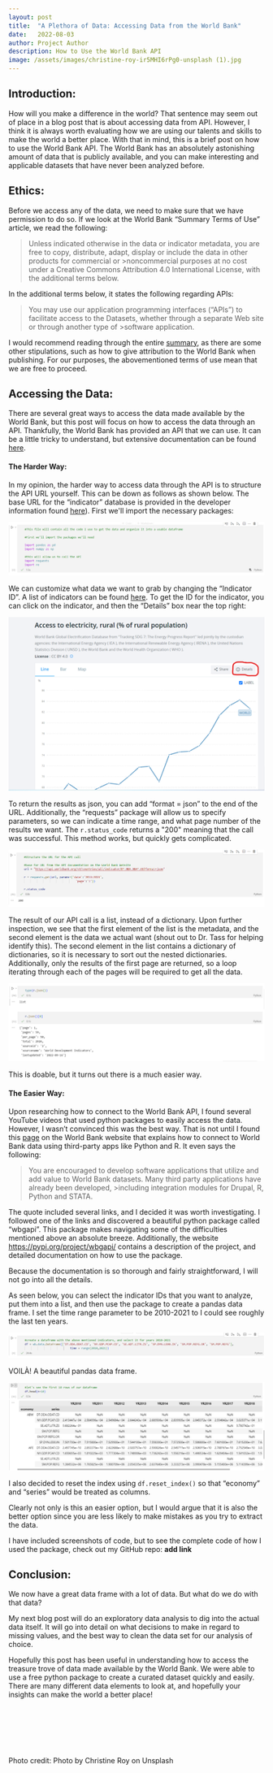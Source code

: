 ```yaml
---
layout: post
title:  "A Plethora of Data: Accessing Data from the World Bank"
date:   2022-08-03
author: Project Author
description: How to Use the World Bank API
image: /assets/images/christine-roy-ir5MHI6rPg0-unsplash (1).jpg
---
```


## Introduction:

How will you make a difference in the world?
That sentence may seem out of place in a blog post that is about accessing data from API. However, I think it is always worth evaluating how we are using our talents and skills to make the world a better place. With that in mind, this is a brief post on how to use the World Bank API. The World Bank has an absolutely astonishing amount of data that is publicly available, and you can make interesting and applicable datasets that have never been analyzed before.

## Ethics:

Before we access any of the data, we need to make sure that we have permission to do so. If we look at the World Bank “Summary Terms of Use” article, we read the following:
>Unless indicated otherwise in the data or indicator metadata, you are free to copy, distribute, adapt, display or include the data in other products for commercial or >noncommercial purposes at no cost under a Creative Commons Attribution 4.0 International License, with the additional terms below.

In the additional terms below, it states the following regarding APIs:

>You may use our application programming interfaces (“APIs”) to facilitate access to the Datasets, whether through a separate Web site or through another type of >software application.

I would recommend reading through the entire [summary](https://data.worldbank.org/summary-terms-of-use), as there are some other stipulations, such as how to give attribution to the World Bank when publishing. For our purposes, the abovementioned terms of use mean that we are free to proceed. 

## Accessing the Data:

There are several great ways to access the data made available by the World Bank, but this post will focus on how to access the data through an API. Thankfully, the World Bank has provided an API that we can use. It can be a little tricky to understand, but extensive documentation can be found [here](https://datahelpdesk.worldbank.org/knowledgebase/topics/125589-developer-information). 

#### The Harder Way:

In my opinion, the harder way to access data through the API is to structure the API URL yourself. This can be down as follows as shown below. The base URL for the “indicator” database is provided in the developer information found [here](https://datahelpdesk.worldbank.org/knowledgebase/articles/898581-api-basic-call-structures)). First we'll import the necessary packages:

![Import Packages](https://raw.githubusercontent.com/BenP33/stat386-projects/main/assets/images/Blog%202%20Code%20Screenshot%201.png)

We can customize what data we want to grab by changing the “Indicator ID”. A list of indicators can be found [here](https://datahelpdesk.worldbank.org/knowledgebase/articles/898581-api-basic-call-structures). To get the ID for the indicator, you can click on the indicator, and then the “Details” box near the top right:

![Get ID](https://raw.githubusercontent.com/BenP33/stat386-projects/main/assets/images/Blog%202%20Website%20Screenshot%201.png)

To return the results as json, you can add “format = json” to the end of the URL. Additionally, the “requests” package will allow us to specify parameters, so we can indicate a time range, and what page number of the results we want. The `r.status_code` returns a "200" meaning that the call was successful. This method works, but quickly gets complicated. 

![API Call](https://raw.githubusercontent.com/BenP33/stat386-projects/main/assets/images/Blog%202%20Code%20Screenshot%202.png)

The result of our API call is a list, instead of a dictionary. Upon further inspection, we see that the first element of the list is the metadata, and the second element is the data we actual want (shout out to Dr. Tass for helping identify this). The second element in the list contains a dictionary of dictionaries, so it is necessary to sort out the nested dictionaries. Additionally, only the results of the first page are returned, so a loop iterating through each of the pages will be required to get all the data. 

![List Results](https://raw.githubusercontent.com/BenP33/stat386-projects/main/assets/images/Blog%202%20Code%20Screenshot%203.png)

This is doable, but it turns out there is a much easier way. 

#### The Easier Way:

Upon researching how to connect to the World Bank API, I found several YouTube videos that used python packages to easily access the data. However, I wasn’t convinced this was the best way. That is not until I found this [page](https://data.worldbank.org/products/third-party-apps) on the World Bank website that explains how to connect to World Bank data using third-party apps like Python and R. It even says the following:

>You are encouraged to develop software applications that utilize and add value to World Bank datasets. Many third party applications have already been developed, >including integration modules for Drupal, R, Python and STATA.

The quote included several links, and I decided it was worth investigating. I followed one of the links and discovered a beautiful python package called “wbgapi”. This package makes navigating some of the difficulties mentioned above an absolute breeze. Additionally, the website https://pypi.org/project/wbgapi/ contains a description of the project, and detailed documentation on how to use the package.

Because the documentation is so thorough and fairly straightforward, I will not go into all the details.

As seen below, you can select the indicator IDs that you want to analyze, put them into a list, and then use the package to create a pandas data frame. I set the time range parameter to be 2010-2021 to I could see roughly the last ten years.

![API Package Code](https://raw.githubusercontent.com/BenP33/stat386-projects/main/assets/images/Blog%202%20Code%20Screenshot%204.png)

VOILÀ! A beautiful pandas data frame.

![Data frame result](https://raw.githubusercontent.com/BenP33/stat386-projects/main/assets/images/Blog%202%20Code%20Screenshot%205.png)

I also decided to reset the index using `df.reset_index()` so that “economy” and “series” would be treated as columns.

Clearly not only is this an easier option, but I would argue that it is also the better option since you are less likely to make mistakes as you try to extract the data.

I have included screenshots of code, but to see the complete code of how I used the package, check out my GitHub repo: **add link**

## Conclusion:

We now have a great data frame with a lot of data. But what do we do with that data? 

My next blog post will do an exploratory data analysis to dig into the actual data itself. It will go into detail on what decisions to make in regard to missing values, and the best way to clean the data set for our analysis of choice.

Hopefully this post has been useful in understanding how to access the treasure trove of data made available by the World Bank. We were able to use a free python package to create a curated dataset quickly and easily. There are many different data elements to look at, and hopefully your insights can make the world a better place!

<br>
<br>
<br>
<br>
<br>

Photo credit: Photo by Christine Roy on Unsplash
